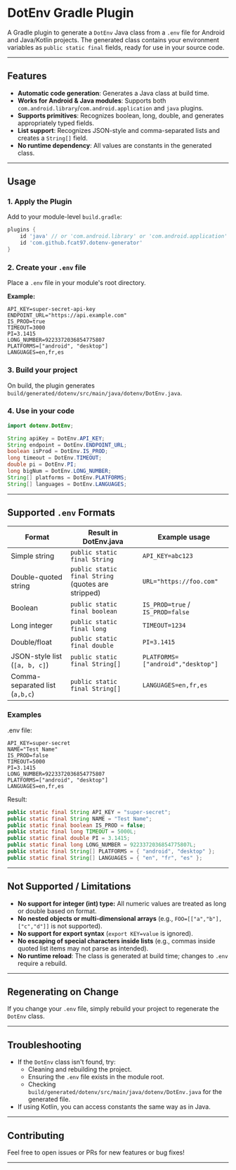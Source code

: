 # DotEnv Gradle Plugin

A Gradle plugin to generate a `DotEnv` Java class from a `.env` file for Android and Java/Kotlin projects.
The generated class contains your environment variables as `public static final` fields, ready for use in your source code.

---

## Features

- **Automatic code generation**: Generates a Java class at build time.
- **Works for Android & Java modules**: Supports both `com.android.library`/`com.android.application` and `java` plugins.
- **Supports primitives**: Recognizes boolean, long, double, and generates appropriately typed fields.
- **List support**: Recognizes JSON-style and comma-separated lists and creates a `String[]` field.
- **No runtime dependency**: All values are constants in the generated class.

---

## Usage

### 1. Apply the Plugin

Add to your module-level `build.gradle`:

```groovy
plugins {
    id 'java' // or 'com.android.library' or 'com.android.application'
    id 'com.github.fcat97.dotenv-generator'
}
```

### 2. Create your `.env` file

Place a `.env` file in your module's root directory.

**Example:**
```
API_KEY=super-secret-api-key
ENDPOINT_URL="https://api.example.com"
IS_PROD=true
TIMEOUT=3000
PI=3.1415
LONG_NUMBER=9223372036854775807
PLATFORMS=["android", "desktop"]
LANGUAGES=en,fr,es
```

### 3. Build your project

On build, the plugin generates `build/generated/dotenv/src/main/java/dotenv/DotEnv.java`.

### 4. Use in your code

```java
import dotenv.DotEnv;

String apiKey = DotEnv.API_KEY;
String endpoint = DotEnv.ENDPOINT_URL;
boolean isProd = DotEnv.IS_PROD;
long timeout = DotEnv.TIMEOUT;
double pi = DotEnv.PI;
long bigNum = DotEnv.LONG_NUMBER;
String[] platforms = DotEnv.PLATFORMS;
String[] languages = DotEnv.LANGUAGES;
```

---

## Supported `.env` Formats

| Format                                   | Result in DotEnv.java                                 | Example usage                             |
|-------------------------------------------|-------------------------------------------------------|-------------------------------------------|
| Simple string                            | `public static final String`                          | `API_KEY=abc123`                          |
| Double-quoted string                     | `public static final String` (quotes are stripped)    | `URL="https://foo.com"`                   |
| Boolean                                  | `public static final boolean`                         | `IS_PROD=true` / `IS_PROD=false`          |
| Long integer                             | `public static final long`                            | `TIMEOUT=1234`                            |
| Double/float                             | `public static final double`                          | `PI=3.1415`                               |
| JSON-style list (`[a, b, c]`)            | `public static final String[]`                        | `PLATFORMS=["android","desktop"]`         |
| Comma-separated list (`a,b,c`)           | `public static final String[]`                        | `LANGUAGES=en,fr,es`                      |

### Examples

.env file:
```
API_KEY=super-secret
NAME="Test Name"
IS_PROD=false
TIMEOUT=5000
PI=3.1415
LONG_NUMBER=9223372036854775807
PLATFORMS=["android", "desktop"]
LANGUAGES=en,fr,es
```

Result:
```java
public static final String API_KEY = "super-secret";
public static final String NAME = "Test Name";
public static final boolean IS_PROD = false;
public static final long TIMEOUT = 5000L;
public static final double PI = 3.1415;
public static final long LONG_NUMBER = 9223372036854775807L;
public static final String[] PLATFORMS = { "android", "desktop" };
public static final String[] LANGUAGES = { "en", "fr", "es" };
```

---

## Not Supported / Limitations

- **No support for integer (int) type:** All numeric values are treated as long or double based on format.
- **No nested objects or multi-dimensional arrays** (e.g., `FOO=[["a","b"],["c","d"]]` is not supported).
- **No support for export syntax** (`export KEY=value` is ignored).
- **No escaping of special characters inside lists** (e.g., commas inside quoted list items may not parse as intended).
- **No runtime reload**: The class is generated at build time; changes to `.env` require a rebuild.

---

## Regenerating on Change

If you change your `.env` file, simply rebuild your project to regenerate the `DotEnv` class.

---

## Troubleshooting

- If the `DotEnv` class isn't found, try:
   - Cleaning and rebuilding the project.
   - Ensuring the `.env` file exists in the module root.
   - Checking `build/generated/dotenv/src/main/java/dotenv/DotEnv.java` for the generated file.
- If using Kotlin, you can access constants the same way as in Java.

---

## Contributing

Feel free to open issues or PRs for new features or bug fixes!

---